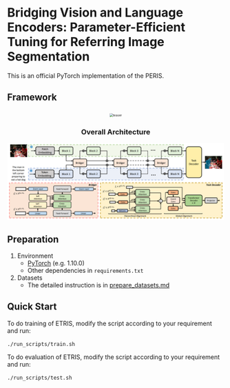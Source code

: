 # Bridging Vision and Language Encoders: Parameter-Efficient Tuning for Referring Image Segmentation

This is an official PyTorch implementation of the PERIS.

## Framework
<div align="center">
<img src="img/demo.gif" alt="teaser" style="zoom:50%;" />

### Overall Architecture

<img src="img/arch.png">

</div>

## Preparation

1. Environment
   - [PyTorch](www.pytorch.org) (e.g. 1.10.0)
   - Other dependencies in `requirements.txt`
2. Datasets
   - The detailed instruction is in [prepare_datasets.md](tools/prepare_datasets.md)


## Quick Start

To do training of ETRIS, modify the script according to your requirement and run:

```
./run_scripts/train.sh
```

To do evaluation of ETRIS, modify the script according to your requirement and run:

```
./run_scripts/test.sh
```
